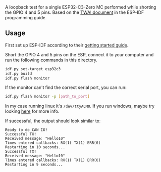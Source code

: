 A loopback test for a single ESP32-C3-Zero MC performed while shorting the GPIO 4 and 5 pins. Based on the [TWAI document](https://docs.espressif.com/projects/esp-idf/en/stable/esp32c3/api-reference/peripherals/twai.html#hardware-connection) in the ESP-IDF programming guide.

## Usage
First set up ESP-IDF according to their [getting started guide](https://docs.espressif.com/projects/esp-idf/en/stable/esp32c3/get-started/index.html).

Short the GPIO 4 and 5 pins on the ESP, connect it to your computer and run the following commands in this directory.
```sh
idf.py set-target esp32c3
idf.py build
idf.py flash monitor
```

If the monitor can't find the correct serial port, you can run:
```sh
idf.py flash monitor -p [path_to_port]
```

In my case running linux it's `/dev/ttyACM0`. If you run windows, maybe try looking [here](https://docs.espressif.com/projects/esp-idf/en/stable/esp32c3/get-started/windows-setup.html#connect-your-device) for more info.

If successful, the output should look similar to:
```
Ready to do CAN IO!
Successful TX!
Received message: "Hello10"
Times entered callbacks: RX(1) TX(1) ERR(0)
Restarting in 10 seconds...
Successful TX!
Received message: "Hello10"
Times entered callbacks: RX(1) TX(1) ERR(0)
Restarting in 9 seconds...
```
